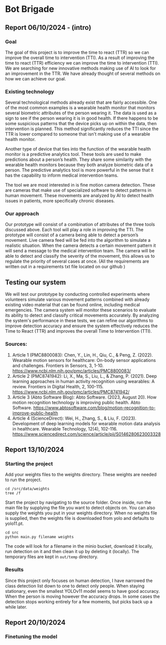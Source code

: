 # Bot Brigade

## Report 06/10/2024 - (intro)

### Goal
The goal of this project is to improve the time to react (TTR) so we can improve the overall time to intervention (TTI). As a result of improving the time to react (TTR) efficiency we can improve the time to intervention (TTI). We are searching for new innovative methods making use of AI to look for an improvement in the TTR. We have already thought of several methods on how we can achieve our goal. 

### Existing technology
Several technological methods already exist that are fairly accessible. One of the most common examples is a wearable health monitor that monitors several biometric attributes of the person wearing it. The data is used as a sign to see if the person wearing it is in good health. If there happens to be some suspicious patterns that the device picks up on within the data, then intervention is planned. This method significantly reduces the TTI since the TTR is lower compared to someone that isn't making use of a wearable health monitor. 

Another type of device that ties into the function of the wearable health monitor is a predictive analytics tool. These tools are used to make predictions about a person’s health. They share some similarity with the wearable health monitors because they both analyze biometric data of a person. The predictive analytics tool is more powerful in the sense that it has the capability to inform medical intervention teams. 

The tool we are most interested in is fine motion camera detection. These are cameras that make use of specialized software to detect patterns in human movement. These movements are analyzed by AI to detect health issues in patients, more specifically chronic diseases. 

### Our approach
Our prototype will consist of a combination of attributes of the three tools discussed above. Each tool will play a role in improving the TTI. The prototype will consist of a camera being able to detect a person’s movement. Live camera feed will be fed into the algorithm to simulate a realistic situation. When the camera detects a certain movement pattern it will send a message to the medical intervention team. The camera will be able to detect and classify the severity of the movement, this allows us to regulate the priority of several cases at once. (All the requirements are written out in a requirements txt file located on our github )

## Testing our system
We will test our prototype by conducting controlled experiments where volunteers simulate various movement patterns combined with already existing video material that can be found online, including medical emergencies. The camera system will monitor these scenarios to evaluate its ability to detect and classify critical movements accurately. By analyzing the system's performance in these tests, we can refine our algorithms to improve detection accuracy and ensure the system effectively reduces the Time to React (TTR) and improves the overall Time to Intervention (TTI).

### Sources:
1. Article 1 (PMC8800083):
Chen, Y., Lin, H., Qiu, C., & Peng, Z. (2022). Wearable motion sensors for healthcare: On-body sensor applications and challenges. Frontiers in Sensors, 3, 1-10. https://www.ncbi.nlm.nih.gov/pmc/articles/PMC8800083/
2. Article 2 (PMC8741942):
Li, X., Ma, S., Liu, L., & Zhang, P. (2021). Deep learning approaches in human activity recognition using wearables: A review. Frontiers in Digital Health, 2, 100-115. https://www.ncbi.nlm.nih.gov/pmc/articles/PMC8741942/
3. Article 3 (Abto Software Blog):
Abto Software. (2023, August 20). How motion recognition technology is improving public health. Abto Software. https://www.abtosoftware.com/blog/motion-recognition-to-improve-public-health
4. Article 4 (ScienceDirect):
Wei, H., Zhang, S., & Liu, F. (2023). Development of deep learning models for wearable motion data analysis in healthcare. Wearable Technology, 12(4), 102-116. https://www.sciencedirect.com/science/article/pii/S0146280623003328

## Report 13/10/2024

### Starting the project

Add your weights files to the weights directory. These weights are needed to run the project.
```commandline
cd /src/data/weights 
tree /f
```

Start the project by navigating to the source folder. Once inside, run the main file by supplying the file you want to detect objects on. You can also supply the weights you put in your weights directory. When no weights file is supplied, then the weights file is downloaded from yolo and defaults to yolo11.pt.
```commandline
cd src
python main.py filename weights
```

The code will look for a filename in the minio bucket, download it locally, run detection on it and then clean it up by deleting it (locally). The temporary files are kept in `out/temp` directory.

### Results 

Since this project only focuses on human detection, I have narrowed the class detection list down to one to detect only people. When staying stationary, even the smallest YOLOv11 model seems to have good accuracy. When the person is moving however the accuracy drops. In some cases the detection stops working entirely for a few moments, but picks back up a while later.

## Report 20/10/2024

### Finetuning the model 

